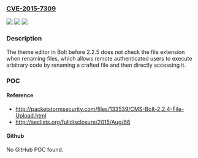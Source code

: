 ### [CVE-2015-7309](https://cve.mitre.org/cgi-bin/cvename.cgi?name=CVE-2015-7309)
![](https://img.shields.io/static/v1?label=Product&message=n%2Fa&color=blue)
![](https://img.shields.io/static/v1?label=Version&message=n%2Fa&color=blue)
![](https://img.shields.io/static/v1?label=Vulnerability&message=n%2Fa&color=brighgreen)

### Description

The theme editor in Bolt before 2.2.5 does not check the file extension when renaming files, which allows remote authenticated users to execute arbitrary code by renaming a crafted file and then directly accessing it.

### POC

#### Reference
- http://packetstormsecurity.com/files/133539/CMS-Bolt-2.2.4-File-Upload.html
- http://seclists.org/fulldisclosure/2015/Aug/66

#### Github
No GitHub POC found.


